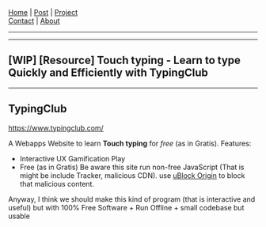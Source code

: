 <nav>
<a href="../index.html">Home</a>
|
<a href="../post.html">Post</a>
|
<a href="../project.html">Project</a>
<nav class="div-right">
<a href="../contact.html">Contact</a>
|
<a href="../about.html">About</a>
</nav>
</header>
<hr><hr>
<main>
<!-- Your Content Start After This Line -->


# [WIP] [Resource] Touch typing - Learn to type Quickly and Efficiently with TypingClub

---

## TypingClub

<https://www.typingclub.com/>

A Webapps Website to learn **Touch typing** for *free* (as in Gratis).
Features:  
- Interactive UX Gamification
Play
- Free (as in Gratis)
Be aware this site run non-free JavaScript (That is might be include Tracker, malicious CDN). 
use [uBlock Origin](https://ublockorigin.com/) to block that malicious content.  

Anyway, I think we should make this kind of program (that is interactive and useful) but with 100% Free Software + Run Offline + small codebase but usable

